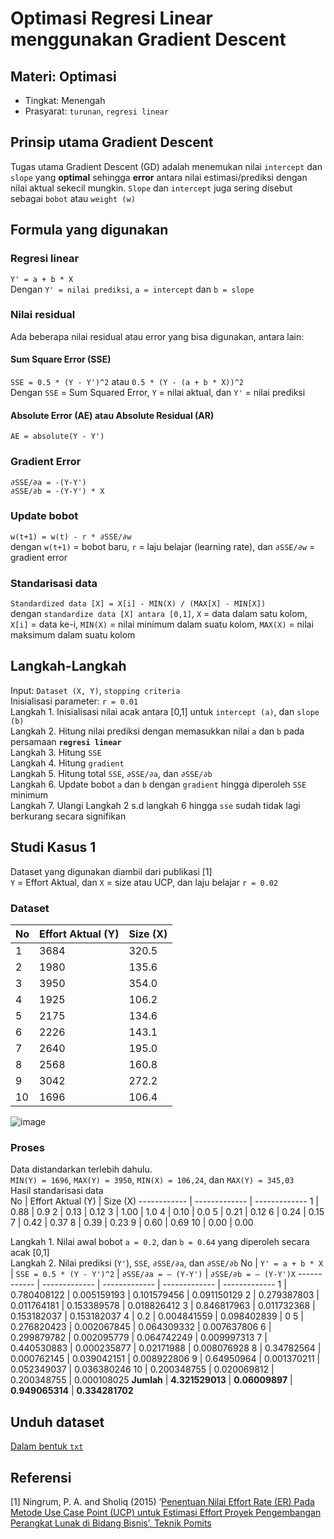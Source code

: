 # Optimasi Regresi Linear menggunakan Gradient Descent

## Materi: Optimasi
* Tingkat: Menengah
* Prasyarat: `turunan`, `regresi linear`

## Prinsip utama Gradient Descent
Tugas utama Gradient Descent (GD) adalah menemukan nilai `intercept` dan `slope` yang **optimal** sehingga **error** antara nilai estimasi/prediksi dengan nilai aktual sekecil mungkin. `Slope` dan `intercept` juga sering disebut sebagai `bobot` atau `weight (w)`

## Formula yang digunakan
### Regresi linear
`Y' = a + b * X` <br>
Dengan `Y' = nilai prediksi`, `a = intercept` dan `b = slope`
### Nilai residual
Ada beberapa nilai residual atau error yang bisa digunakan, antara lain:
#### Sum Square Error (SSE)
`SSE = 0.5 * (Y - Y')^2` atau `0.5 * (Y - (a + b * X))^2`<br>
Dengan `SSE` = Sum Squared Error, `Y` = nilai aktual, dan `Y'` = nilai prediksi
#### Absolute Error (AE) atau Absolute Residual (AR)
`AE = absolute(Y - Y')` <br>

### Gradient Error
`∂SSE/∂a = -(Y-Y')`<br>
`∂SSE/∂b = -(Y-Y') * X`<br>
### Update bobot
`w(t+1) = w(t) - r * ∂SSE/∂w`<br>
dengan `w(t+1)` = bobot baru, `r` = laju belajar (learning rate), dan `∂SSE/∂w` = gradient error  
### Standarisasi data
`Standardized data [X] = X[i] - MIN(X) / (MAX[X] - MIN[X])` <br>
dengan `standardize data [X] antara [0,1]`, `X` = data dalam satu kolom, `X[i]` = data ke-i, `MIN(X)` = nilai minimum dalam suatu kolom, `MAX(X)` = nilai maksimum dalam suatu kolom

## Langkah-Langkah
Input: `Dataset (X, Y)`, `stopping criteria` <br>
Inisialisasi parameter: `r = 0.01` <br>
Langkah 1. Inisialisasi nilai acak antara [0,1] untuk `intercept (a)`, dan `slope (b)` <br>
Langkah 2. Hitung nilai prediksi dengan memasukkan nilai `a` dan `b` pada persamaan **`regresi linear`** <br>
Langkah 3. Hitung `SSE` <br>
Langkah 4. Hitung `gradient` <br>
Langkah 5. Hitung total `SSE`, `∂SSE/∂a`, dan `∂SSE/∂b` <br>
Langkah 6. Update bobot `a` dan `b` dengan `gradient` hingga diperoleh `SSE` minimum <br>
Langkah 7. Ulangi Langkah 2 s.d langkah 6 hingga `sse` sudah tidak lagi berkurang secara signifikan

## Studi Kasus 1
Dataset yang digunakan diambil dari publikasi [1] <br>
`Y` = Effort Aktual, dan `X` = size atau UCP, dan laju belajar `r = 0.02 `
### Dataset
No | Effort Aktual (Y) | Size (X) 
------------ | ------------- | -------------
1 |  3684 | 320.5
2 |  1980 | 135.6
3 |  3950 | 354.0
4 |  1925 | 106.2
5 |  2175 | 134.6
6 |  2226 | 143.1
7 |  2640 | 195.0
8 |  2568 | 160.8
9 |  3042 | 272.2
10 |  1696 | 106.4

![image](https://user-images.githubusercontent.com/71623245/111888856-f9355b00-8a12-11eb-8426-d5888de43462.png)

### Proses
Data distandarkan terlebih dahulu.<br>
`MIN(Y) = 1696`, `MAX(Y) = 3950`, `MIN(X) = 106,24`, dan `MAX(Y) = 345,03` <br>
Hasil standarisasi data <br>
No | Effort Aktual (Y) | Size (X) 
------------ | ------------- | -------------
1 |  0.88 | 0.9
2 |  0.13 | 0.12
3 |  1.00 | 1.0
4 |  0.10 | 0.0
5 |  0.21 | 0.12
6 |  0.24 | 0.15
7 |  0.42 | 0.37
8 |  0.39 | 0.23
9 |  0.60 | 0.69
10 |  0.00 | 0.00

Langkah 1. Nilai awal bobot `a = 0.2`, dan `b = 0.64` yang diperoleh secara acak [0,1] <br>
Langkah 2. Nilai prediksi (`Y'`), `SSE`, `∂SSE/∂a`, dan `∂SSE/∂b`
No | `Y' = a + b * X` | `SSE = 0.5 * (Y - Y')^2` | `∂SSE/∂a = – (Y-Y')` | `∂SSE/∂b = – (Y-Y')X`
------------ | ------------- | ------------- | ------------- | -------------
1 |  0.780408122 | 0.005159193 | 0.101579456 | 0.091150129
2 |  0.279387803 | 0.011764181 | 0.153389578 | 0.018826412
3 |  0.846817963 | 0.011732368 | 0.153182037 | 0.153182037
4 |  0.2 | 0.004841559 | 0.098402839 | 0
5 |  0.276820423 | 0.002067845 | 0.064309332 | 0.007637806
6 |  0.299879782 | 0.002095779 | 0.064742249 | 0.009997313
7 |  0.440530883 | 0.000235877 | 0.02171988 | 0.008076928
8 |  0.34782564 | 0.000762145 | 0.039042151 | 0.008922806
9 |  0.64950964 | 0.001370211 | 0.052349037 | 0.036380246
10 | 0.200348755 | 0.020069812 | 0.200348755 | 0.000108025
**Jumlah** | **4.321529013** | **0.06009897** | **0.949065314** | **0.334281702**

## Unduh dataset
[Dalam bentuk `txt`](https://drive.google.com/file/d/1c_JTnycE15Ij33C0rwHOOKduj9RrRuqY/view?usp=sharing)

## Referensi
[1] Ningrum, P. A. and Sholiq (2015) ‘[Penentuan Nilai Effort Rate (ER) Pada Metode Use Case Point (UCP) untuk Estimasi Effort Proyek Pengembangan Perangkat Lunak di Bidang Bisnis’, Teknik Pomits](http://digilib.its.ac.id/public/ITS-paper-34646-5209100001-Paper.pdf)
